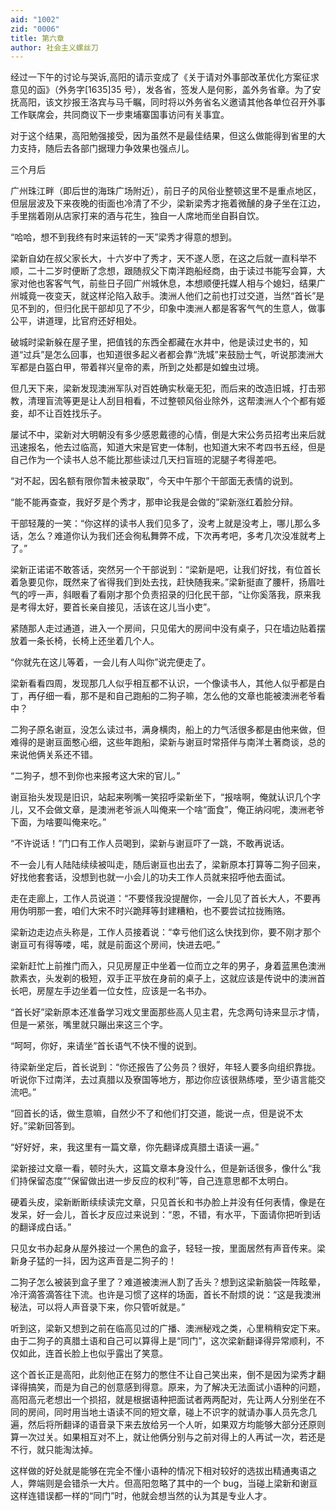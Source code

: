 ```yaml
---
aid: "1002"
zid: "0006"
title: 第六章
author: 社会主义螺丝刀
---
```


经过一下午的讨论与哭诉,高阳的请示变成了《关于请对外事部改革优化方案征求意见的函》（外务字[1635]35 号），发各省，签发人是何影，盖外务省章。为了安抚高阳，该文抄报王洛宾与马千瞩，同时将以外务省名义邀请其他各单位召开外事工作联席会，共同商议下一步柬埔寨国事访问有关事宜。

对于这个结果，高阳勉强接受，因为虽然不是最佳结果，但这么做能得到省里的大力支持，随后去各部门据理力争效果也强点儿。

三个月后

广州珠江畔（即后世的海珠广场附近），前日子的风俗业整顿这里不是重点地区，但层层波及下来夜晚的街面也冷清了不少，梁新梁秀才拖着微醺的身子坐在江边，手里揣着刚从店家打来的酒与花生，独自一人席地而坐自斟自饮。

“哈哈，想不到我终有时来运转的一天”梁秀才得意的想到。

梁新自幼在叔父家长大，十六岁中了秀才，天不遂人愿，在这之后就一直科举不顺，二十二岁时便断了念想，跟随叔父下南洋跑船经商，由于读过书能写会算，大家对他也客客气气，前些日子回广州城休息，本想顺便托媒人相与个媳妇，结果广州城竟一夜变天，就这样沦陷入敌手。澳洲人他们之前也打过交道，当然“首长”是见不到的，但归化民干部却见了不少，印象中澳洲人都是客客气气的生意人，做事公平，讲道理，比官府还好相处。

破城时梁新躲在屋子里，把值钱的东西全都藏在水井中，他是读过史书的，知道“过兵”是怎么回事，也知道很多起义者都会靠“洗城”来鼓励士气，听说那澳洲大军都是白盔白甲，带着祥兴皇帝的素，所到之处都是如蝗虫过境。

但几天下来，梁新发现澳洲军队对百姓确实秋毫无犯，而后来的改造旧城，打击邪教，清理盲流等更是让人刮目相看，不过整顿风俗业除外，这帮澳洲人个个都有姬妾，却不让百姓找乐子。

屡试不中，梁新对大明朝没有多少感恩戴德的心情，倒是大宋公务员招考出来后就迅速报名，他去过临高，知道大宋是官吏一体制，也知道大宋不考四书五经，但是自己作为一个读书人总不能比那些读过几天扫盲班的泥腿子考得差吧。

“对不起，因名额有限你暂未被录取”，今天中午那个干部面无表情的说到。

“能不能再查查，我好歹是个秀才，那申论我是会做的”梁新涨红着脸分辩。

干部轻蔑的一笑：“你这样的读书人我们见多了，没考上就是没考上，哪儿那么多话，怎么？难道你认为我们还会徇私舞弊不成，下次再考吧，多考几次没准就考上了。”

梁新正诺诺不敢答话，突然另一个干部说到：“梁新是吧，让我们好找，有位首长着急要见你，既然来了省得我们到处去找，赶快随我来。”梁新挺直了腰杆，扬眉吐气的哼一声，斜眼看了看刚才那个负责招录的归化民干部，“让你奚落我，原来我是考得太好，要首长亲自接见，活该在这儿当小吏”。

紧随那人走过通道，进入一个房间，只见偌大的房间中没有桌子，只在墙边贴着摆放着一条长椅，长椅上还坐着几个人。

“你就先在这儿等着，一会儿有人叫你”说完便走了。

梁新看看四周，发现那几人似乎相互都不认识，一个像读书人，其他人似乎都是白丁，再仔细一看，那不是和自己跑船的二狗子嘛，怎么他的文章也能被澳洲老爷看中？

二狗子原名谢亘，没怎么读过书，满身横肉，船上的力气活很多都是由他来做，但难得的是谢亘面憨心细，这些年跑船，梁新与谢亘时常搭伴与南洋土著商谈，总的来说他俩关系还不错。

“二狗子，想不到你也来报考这大宋的官儿。”

谢亘抬头发现是旧识，站起来咧嘴一笑招呼梁新坐下，“报啥啊，俺就认识几个字儿，又不会做文章，是澳洲老爷派人叫俺来一个啥“面食”，俺正纳闷呢，澳洲老爷下面，为啥要叫俺来吃。”

“不许说话！”门口有工作人员喝到，梁新与谢亘吓了一跳，不敢再说话。

不一会儿有人陆陆续续被叫走，随后谢亘也出去了，梁新原本打算等二狗子回来，好找他套套话，没想到也就一小会儿的功夫工作人员就来招呼他去面试。

走在走廊上，工作人员说道：“不要怪我没提醒你，一会儿见了首长大人，不要再用伪明那一套，咱们大宋不时兴跪拜等封建糟粕，也不要尝试拉拢贿赂。

梁新边走边点头称是，工作人员接着说：“幸亏他们这么快找到你，要不刚才那个谢亘可有得等喽，喏，就是前面这个房间，快进去吧。”

梁新赶忙上前推门而入，只见房屋正中坐着一位而立之年的男子，身着蓝黑色澳洲款素衣，头发剃的极短，双手正平放在身前的桌子上，这就应该是传说中的澳洲首长吧，房屋左手边坐着一位女性，应该是一名书办。

“首长好”梁新原本还准备学习戏文里面那些高人见主君，先念两句诗来显示才情，但是一紧张，嘴里就只蹦出来这三个字。

“呵呵，你好，来请坐”首长语气不快不慢的说到。

待梁新坐定后，首长说到：“你还报告了公务员？很好，年轻人要多向组织靠拢。听说你下过南洋，去过真腊以及寮国等地方，那边你应该很熟练喽，至少语言能交流吧。”

“回首长的话，做生意嘛，自然少不了和他们打交道，能说一点，但是说不太好。”梁新回答到。

“好好好，来，我这里有一篇文章，你先翻译成真腊土语读一遍。”

梁新接过文章一看，顿时头大，这篇文章本身没什么，但是新话很多，像什么“我们持保留态度”“保留做出进一步反应的权利”等，自己连意思都不太明白。

硬着头皮，梁新断断续续读完文章，只见首长和书办脸上并没有任何表情，像是在发呆，好一会儿，首长才反应过来说到：“恩，不错，有水平，下面请你把听到话的翻译成白话。”

只见女书办起身从屋外接过一个黑色的盒子，轻轻一按，里面居然有声音传来。梁新身子猛的一抖，因为这声音是二狗子的！

二狗子怎么被装到盒子里了？难道被澳洲人割了舌头？想到这梁新脑袋一阵眩晕，冷汗滴答滴答往下流。也许是习惯了这样的场面，首长不耐烦的说：“这是我澳洲秘法，可以将人声音录下来，你只管听就是。”

听到这，梁新又想到之前在临高见过的广播、澳洲秘戏之类，心里稍稍安定下来。由于二狗子的真腊土语和自己可以算得上是“同门”，这次梁新翻译得异常顺利，不仅如此，连首长脸上也似乎露出了笑意。

这个首长正是高阳，此刻他正在努力的憋住不让自己笑出来，倒不是因为梁秀才翻译得搞笑，而是为自己的创意感到得意。原来，为了解决无法面试小语种的问题，高阳高元老想出一个损招，就是根据语种把面试者两两配对，先让两人分别坐在不同的房间，同时用当地土语读不同的短文章，碰上不识字的就请办事人员先念几遍，然后将所翻译的语音录下来去放给另一个人听，如果双方均能够大部分还原则算一次过关。如果相互对不上，就让他俩分别与之前对得上的人再试一次，若还是不行，就只能淘汰掉。

这样做的好处就是能够在完全不懂小语种的情况下相对较好的选拔出精通夷语之人，弊端则是会错杀一大片。但高阳忽略了其中的一个 bug，当碰上梁新和谢亘这样连错误都一样的“同门”时，他就会想当然的认为其是专业人才。
